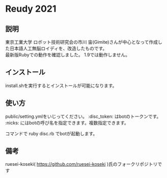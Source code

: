 # Reudy 2021

## 説明

東京工業大学 ロボット技術研究会の市川 宙(Gimite)さんが中心となって作成した日本語人工無脳ロイディを、改造したものです。  
最新版Rubyでの動作を確認しました。
1.9では動作しません。

## インストール
install.shを実行するとインストールが可能になります。

## 使い方

public/setting.ymlをいじってください。
:disc_token: はbotのトークンです。
:nicks: にはbotの呼び名を指定できます。複数指定できます。

コマンドで
ruby disc.rb
でbotが起動します。

## 備考
ruesei-koseki( https://github.com/ruesei-koseki )氏のフォークリポジトリです
